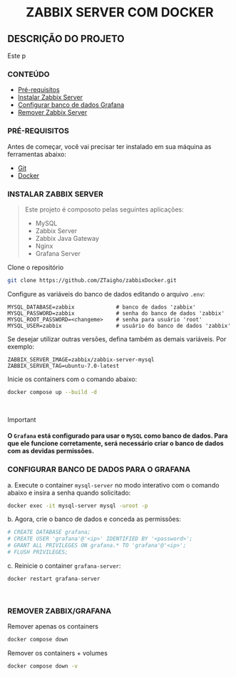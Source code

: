 <h1 align="center">ZABBIX SERVER COM DOCKER</h1>

## DESCRIÇÃO DO PROJETO
Este p

### CONTEÚDO
<!--ts-->
   * [Pré-requisitos](#pr%C3%A9-requisitos)
   * [Instalar Zabbix Server](#instalar-zabbix-server)
   * [Configurar banco de dados Grafana](#configurar-banco-de-dados-para-o-grafana)
   * [Remover Zabbix Server](#remover-zabbixgrafana)
<!--te-->

### PRÉ-REQUISITOS

Antes de começar, você vai precisar ter instalado em sua máquina as ferramentas abaixo:

- [Git](https://git-scm.com/download/linux)
- [Docker](https://docs.docker.com/engine/install/)

### INSTALAR ZABBIX SERVER
>Este projeto é composoto pelas seguintes aplicações:
>- MySQL
>- Zabbix Server
>- Zabbix Java Gateway
>- Nginx
>- Grafana Server

Clone o repositório
```bash
git clone https://github.com/ZTaigho/zabbixDocker.git
```

Configure as variáveis do banco de dados editando o arquivo `.env`:

```env
MYSQL_DATABASE=zabbix             # banco de dados 'zabbix'
MYSQL_PASSWORD=zabbix             # senha do banco de dados 'zabbix'
MYSQL_ROOT_PASSWORD=<changeme>    # senha para usuário 'root'
MYSQL_USER=zabbix                 # usuário do banco de dados 'zabbix'
```

Se desejar utilizar outras versões, defina também as demais variáveis. Por exemplo:

```env
ZABBIX_SERVER_IMAGE=zabbix/zabbix-server-mysql
ZABBIX_SERVER_TAG=ubuntu-7.0-latest
```

Inicie os containers com o comando abaixo:
```bash
docker compose up --build -d
```

<br>

> [!IMPORTANT]
> #### O `Grafana` está configurado para usar o `MySQL` como banco de dados. Para que ele funcione corretamente, será necessário criar o banco de dados com as devidas permissões.

### CONFIGURAR BANCO DE DADOS PARA O GRAFANA

a. Execute o container `mysql-server` no modo interativo com o comando abaixo e insira a senha quando solicitado:
```bash
docker exec -it mysql-server mysql -uroot -p
```

b. Agora, crie o banco de dados e conceda as permissões:
```bash
# CREATE DATABASE grafana;
# CREATE USER 'grafana'@'<ip>' IDENTIFIED BY '<password>';
# GRANT ALL PRIVILEGES ON grafana.* TO 'grafana'@'<ip>';
# FLUSH PRIVILEGES;
```

c. Reinicie o container `grafana-server`:
```bash
docker restart grafana-server
```

<br>

### REMOVER ZABBIX/GRAFANA

Remover apenas os containers
```bash
docker compose down
```

Remover os containers + volumes
```bash
docker compose down -v
```
